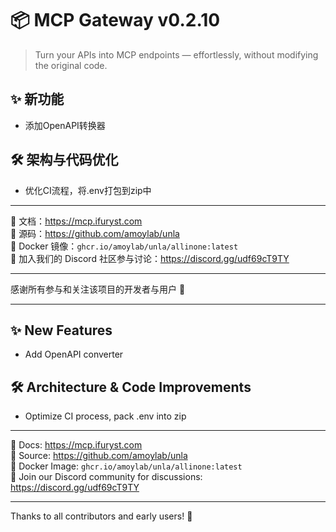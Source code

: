 # 📦 MCP Gateway v0.2.10

> Turn your APIs into MCP endpoints — effortlessly, without modifying the original code.

## ✨ 新功能

- 添加OpenAPI转换器

## 🛠 架构与代码优化

- 优化CI流程，将.env打包到zip中

---

📘 文档：https://mcp.ifuryst.com  
🐙 源码：https://github.com/amoylab/unla  
🐳 Docker 镜像：`ghcr.io/amoylab/unla/allinone:latest`  
💬 加入我们的 Discord 社区参与讨论：https://discord.gg/udf69cT9TY

---

感谢所有参与和关注该项目的开发者与用户 💖

---

## ✨ New Features

- Add OpenAPI converter

## 🛠 Architecture & Code Improvements

- Optimize CI process, pack .env into zip

---

📘 Docs: https://mcp.ifuryst.com  
🐙 Source: https://github.com/amoylab/unla  
🐳 Docker Image: `ghcr.io/amoylab/unla/allinone:latest`  
💬 Join our Discord community for discussions: https://discord.gg/udf69cT9TY

---

Thanks to all contributors and early users! 💖 